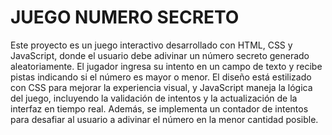 # JUEGO NUMERO SECRETO
Este proyecto es un juego interactivo desarrollado con HTML, CSS y JavaScript, donde el usuario debe adivinar un número secreto generado aleatoriamente. El jugador ingresa su intento en un campo de texto y recibe pistas indicando si el número es mayor o menor. El diseño está estilizado con CSS para mejorar la experiencia visual, y JavaScript maneja la lógica del juego, incluyendo la validación de intentos y la actualización de la interfaz en tiempo real. Además, se implementa un contador de intentos para desafiar al usuario a adivinar el número en la menor cantidad posible.
